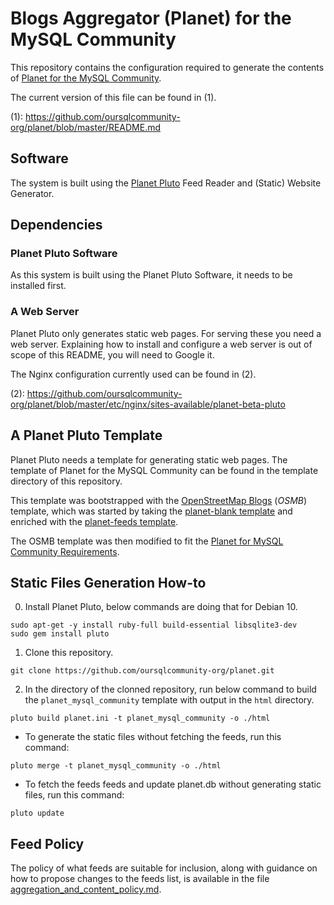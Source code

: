 # Blogs Aggregator (Planet) for the MySQL Community

This repository contains the configuration required to generate the contents of
[Planet for the MySQL Community](https://planet-beta-pluto.oursqlcommunity.org/).

The current version of this file can be found in (1).

(1): https://github.com/oursqlcommunity-org/planet/blob/master/README.md

## Software

The system is built using the
[Planet Pluto](https://github.com/feedreader)
Feed Reader and (Static) Website Generator.

## Dependencies

### Planet Pluto Software

As this system is built using the Planet Pluto Software, it needs to be
installed first.

### A Web Server

Planet Pluto only generates static web pages.  For serving these you need a web
server.  Explaining how to install and configure a web server is out of scope
of this README, you will need to Google it.

The Nginx configuration currently used can be found in (2).

(2): https://github.com/oursqlcommunity-org/planet/blob/master/etc/nginx/sites-available/planet-beta-pluto


## A Planet Pluto Template

Planet Pluto needs a template for generating static web pages.  The template
of Planet for the MySQL Community can be found in the template directory of
this repository.

This template was bootstrapped with the
[OpenStreetMap Blogs](https://github.com/gravitystorm/blogs.osm.org/tree/700ff57d4b6fb8b821f5baee2799f4eeaacb95cc)
(*OSMB*) template, which was started by taking the
[planet-blank template](https://github.com/planet-templates/planet-blank)
and enriched with the
[planet-feeds template](https://github.com/planet-templates/planet-feeds).

The OSMB template was then modified to fit the
[Planet for MySQL Community Requirements](https://jfg-mysql.blogspot.com/2020/05/planet-mysql-community-requirements-rfc.html).

## Static Files Generation How-to

0. Install Planet Pluto, below commands are doing that for Debian 10.

```
sudo apt-get -y install ruby-full build-essential libsqlite3-dev
sudo gem install pluto
```

1. Clone this repository.

```
git clone https://github.com/oursqlcommunity-org/planet.git
```

2. In the directory of the clonned repository, run below command to build the
`planet_mysql_community` template with output in the `html` directory.

```
pluto build planet.ini -t planet_mysql_community -o ./html
```

* To generate the static files without fetching the feeds, run this command:

```
pluto merge -t planet_mysql_community -o ./html
```

* To fetch the feeds feeds and update planet.db without generating static
files, run this command:

```
pluto update
```

## Feed Policy

The policy of what feeds are suitable for inclusion, along with guidance on
how to propose changes to the feeds list, is available in the file
[aggregation_and_content_policy.md](aggregation_and_content_policy.md).

